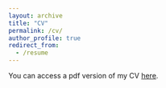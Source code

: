 ```yaml
---
layout: archive
title: "CV"
permalink: /cv/
author_profile: true
redirect_from:
  - /resume
---
```


You can access a pdf version of my CV [here](). 
